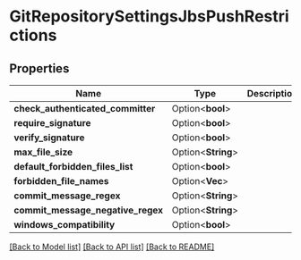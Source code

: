 # GitRepositorySettingsJbsPushRestrictions

## Properties

Name | Type | Description | Notes
------------ | ------------- | ------------- | -------------
**check_authenticated_committer** | Option<**bool**> |  | [optional]
**require_signature** | Option<**bool**> |  | [optional]
**verify_signature** | Option<**bool**> |  | [optional]
**max_file_size** | Option<**String**> |  | [optional]
**default_forbidden_files_list** | Option<**bool**> |  | [optional]
**forbidden_file_names** | Option<**Vec<String>**> |  | [optional]
**commit_message_regex** | Option<**String**> |  | [optional]
**commit_message_negative_regex** | Option<**String**> |  | [optional]
**windows_compatibility** | Option<**bool**> |  | [optional]

[[Back to Model list]](../README.md#documentation-for-models) [[Back to API list]](../README.md#documentation-for-api-endpoints) [[Back to README]](../README.md)



